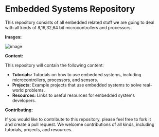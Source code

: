 # Embedded Systems Repository

This repository consists of all embedded related stuff we are going to deal with all kinds of 8,16,32,64 bit microcontrollers and processors.

**Images:**

![image](https://github.com/GolasalaPuneeth/Robotic_Repo/assets/97512630/184bdad8-fbeb-4453-abe9-da5607c657c8)

**Content:**

This repository will contain the following content:

* **Tutorials:** Tutorials on how to use embedded systems, including microcontrollers, processors, and sensors.
* **Projects:** Example projects that use embedded systems to solve real-world problems.
* **Resources:** Links to useful resources for embedded systems developers.

**Contributing:**

If you would like to contribute to this repository, please feel free to fork it and create a pull request. We welcome contributions of all kinds, including tutorials, projects, and resources.


